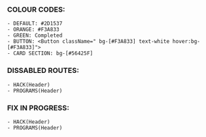 

### COLOUR CODES:

    - DEFAULT: #2D1537
    - ORANGE: #F3A833
    - GREEN: Completed
    - BUTTON: <Button className=" bg-[#F3A833] text-white hover:bg-[#F3A833]">
    - CARD SECTION: bg-[#56425F]



### DISSABLED ROUTES:

    - HACK(Header)
    - PROGRAMS(Header)

### FIX IN PROGRESS:

    - HACK(Header)
    - PROGRAMS(Header)